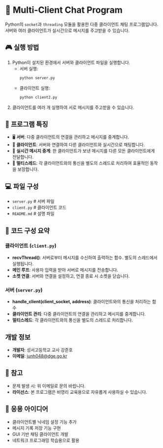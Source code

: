 # 🐢 Multi-Client Chat Program

Python의 `socket`과 `threading` 모듈을 활용한 다중 클라이언트 채팅 프로그램입니다. 서버와 여러 클라이언트가 실시간으로 메시지를 주고받을 수 있습니다.

## 🎮 실행 방법

1. Python이 설치된 환경에서 서버와 클라이언트 파일을 실행합니다.
   - 서버 실행:
     ```bash
     python server.py
     ```
   - 클라이언트 실행:
     ```bash
     python client2.py
     ```
2. 클라이언트를 여러 개 실행하여 서로 메시지를 주고받을 수 있습니다.

## 📌 프로그램 특징

- 🖥️ **서버**: 다중 클라이언트의 연결을 관리하고 메시지를 중계합니다.
- 💬 **클라이언트**: 서버와 연결하여 다른 클라이언트와 실시간으로 채팅합니다.
- 🔄 **실시간 메시지 중계**: 한 클라이언트가 보낸 메시지를 다른 모든 클라이언트에게 전달합니다.
- 🧵 **멀티스레드**: 각 클라이언트와의 통신을 별도의 스레드로 처리하여 효율적인 동작을 보장합니다.

## 💻 파일 구성

- `server.py` # 서버 파일
- `client.py` # 클라이언트 코드
- `README.md`  # 설명 파일

## 📘 코드 구성 요약

### 클라이언트 (`client.py`)

- **recvThread()**: 서버로부터 메시지를 수신하여 출력하는 함수. 별도의 스레드에서 실행됩니다.
- **메인 루프**: 사용자 입력을 받아 서버로 메시지를 전송합니다.
- **소켓 연결**: 서버와 연결을 설정하고, 연결 종료 시 소켓을 닫습니다.

### 서버 (`server.py`)
- **handle_client(client_socket, address)**: 클라이언트와의 통신을 처리하는 함수
- **클라이언트 관리**: 다중 클라이언트의 연결을 관리하고 메시지를 중계합니다.
- **멀티스레드**: 각 클라이언트와의 통신을 별도의 스레드로 처리합니다.

## 개발 정보

- **개발자**: 성서고등학교 교사 강준호
- **이메일**: junh048@dge.go.kr

## 📝 참고

- 문제 발생 시: 위 이메일로 문의 바랍니다.
- **라이선스**: 본 프로그램은 비영리 교육용으로 자유롭게 사용하실 수 있습니다.

## 🧪 응용 아이디어

- 클라이언트별 닉네임 설정 기능 추가
- 메시지 기록 저장 기능 구현
- GUI 기반 채팅 클라이언트 개발
- 네트워크 프로그래밍 학습용으로 활용
